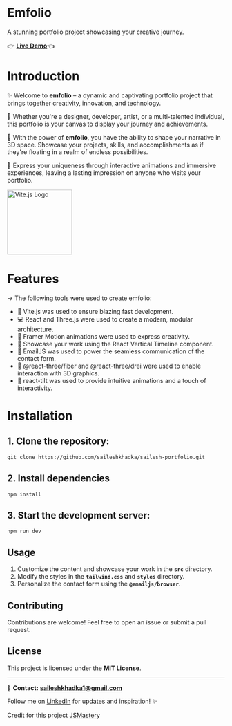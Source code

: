 # Emfolio

A stunning portfolio project showcasing your creative journey.

👉 **[Live Demo](https://saileshkhadka08.com.np/)**👈

# Introduction

✨ Welcome to **emfolio** – a dynamic and captivating portfolio project that brings together creativity, innovation, and technology.

🎨 Whether you're a designer, developer, artist, or a multi-talented individual, this portfolio is your canvas to display your journey and achievements.

🌟 With the power of **emfolio**, you have the ability to shape your narrative in 3D space. Showcase your projects, skills, and accomplishments as if they're floating in a realm of endless possibilities.

🔮 Express your uniqueness through interactive animations and immersive experiences, leaving a lasting impression on anyone who visits your portfolio.


<p align="left">
  <img src="https://vitejs.dev/logo-with-shadow.png" alt="Vite.js Logo" width="150">
</p>

# Features

→ The following tools were used to create emfolio:

- 🚀 Vite.js was used to ensure blazing fast development.
- 💻 React and Three.js were used to create a modern, modular architecture.
- 🎨 Framer Motion animations were used to express creativity.
- 🌟 Showcase your work using the React Vertical Timeline component.
- 📧 EmailJS was used to power the seamless communication of the contact form.
- 📐 @react-three/fiber and @react-three/drei were used to enable interaction with 3D graphics.
- 🔄 react-tilt was used to provide intuitive animations and a touch of interactivity.

# Installation

## 1. Clone the repository:

```
git clone https://github.com/saileshkhadka/sailesh-portfolio.git
```

## 2. Install dependencies

```
npm install
```

## 3. Start the development server:

```
npm run dev
```

## **Usage**

1. Customize the content and showcase your work in the **`src`** directory.
2. Modify the styles in the **`tailwind.css`** and **`styles`** directory.
3. Personalize the contact form using the **`@emailjs/browser`**.

## **Contributing**

Contributions are welcome! Feel free to open an issue or submit a pull request.

## **License**

This project is licensed under the **MIT License**.

---

📧 **Contact:** **[saileshkhadka1@gmail.com](mailto:your.email@example.com)**

Follow me on [LinkedIn](https://www.linkedin.com/in/sailesh-khadka08/) for updates and inspiration! ✨

Credit for this project [JSMastery](https://www.jsmastery.pro/)